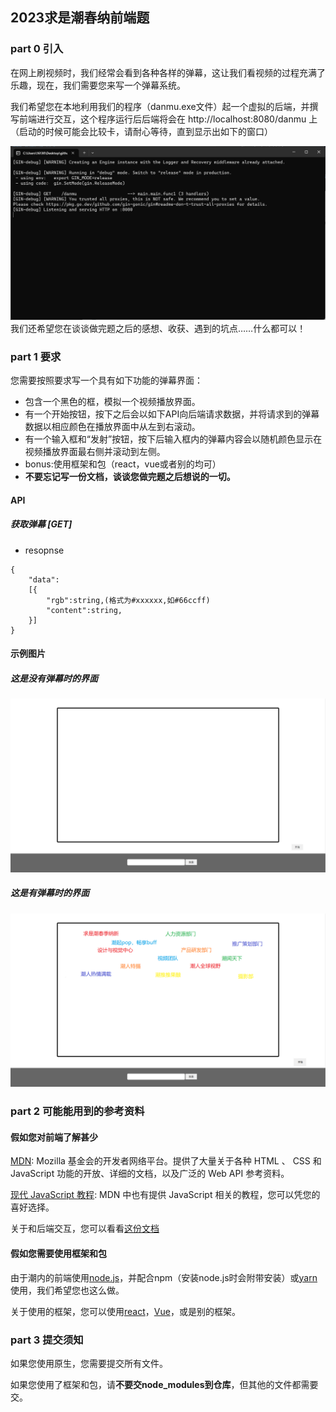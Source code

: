 ## 2023求是潮春纳前端题
### part 0 引入
在网上刷视频时，我们经常会看到各种各样的弹幕，这让我们看视频的过程充满了乐趣，现在，我们需要您来写一个弹幕系统。

我们希望您在本地利用我们的程序（danmu.exe文件）起一个虚拟的后端，并撰写前端进行交互，这个程序运行后后端将会在 http://localhost:8080/danmu 上（启动的时候可能会比较卡，请耐心等待，直到显示出如下的窗口）

![](doc/3.png)
我们还希望您在谈谈做完题之后的感想、收获、遇到的坑点……什么都可以！
### part 1 要求
您需要按照要求写一个具有如下功能的弹幕界面：
+ 包含一个黑色的框，模拟一个视频播放界面。
+ 有一个开始按钮，按下之后会以如下API向后端请求数据，并将请求到的弹幕数据以相应颜色在播放界面中从左到右滚动。
+ 有一个输入框和“发射”按钮，按下后输入框内的弹幕内容会以随机颜色显示在视频播放界面最右侧并滚动到左侧。
+ bonus:使用框架和包（react，vue或者别的均可）
+ **不要忘记写一份文档，谈谈您做完题之后想说的一切。**
#### API
##### 获取弹幕 [GET]
- resopnse
```
{
    "data":
    [{
        "rgb":string,(格式为#xxxxxx,如#66ccff)
        "content":string,
    }]
}
```
#### 示例图片
##### 这是没有弹幕时的界面
![](doc/1.png)
##### 这是有弹幕时的界面
![](doc/2.png)
### part 2 可能能用到的参考资料
#### 假如您对前端了解甚少
[MDN](https://developer.mozilla.org/zh-CN/): Mozilla 基金会的开发者网络平台。提供了大量关于各种 HTML 、 CSS 和 JavaScript 功能的开放、详细的文档，以及广泛的 Web API 参考资料。

[现代 JavaScript 教程](https://zh.javascript.info/): MDN 中也有提供 JavaScript 相关的教程，您可以凭您的喜好选择。

关于和后端交互，您可以看看[这份文档](doc/%E4%B8%8E%E5%90%8E%E7%AB%AF%E4%BA%A4%E4%BA%92%E7%9B%B8%E5%85%B3%E6%96%87%E6%A1%A3.md)
#### 假如您需要使用框架和包
由于潮内的前端使用[node.js](https://nodejs.org/en/)，并配合npm（安装node.js时会附带安装）或[yarn](https://www.yarnpkg.cn/)使用，我们希望您也这么做。

关于使用的框架，您可以使用[react](https://zh-hans.reactjs.org/)，[Vue](https://cn.vuejs.org/)，或是别的框架。

### part 3 提交须知
如果您使用原生，您需要提交所有文件。

如果您使用了框架和包，请**不要交node_modules到仓库**，但其他的文件都需要交。

